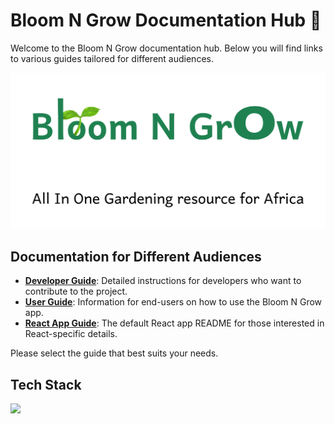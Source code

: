 # Bloom N Grow Documentation Hub 🌱

Welcome to the Bloom N Grow documentation hub. Below you will find links to various guides tailored for different audiences.

![bloomngrow-logo](https://github.com/vaishnavi-3969/AllInHacks-Bloom-n-Grow/blob/master/public/bloomngrow-banner.png?raw=true)

## Documentation for Different Audiences

- [**Developer Guide**](./README-DEV.md): Detailed instructions for developers who want to contribute to the project.
- [**User Guide**](./README-USER.md): Information for end-users on how to use the Bloom N Grow app.
- [**React App Guide**](./README-REACT.md): The default React app README for those interested in React-specific details.

Please select the guide that best suits your needs.

## Tech Stack
<img src="https://skillicons.dev/icons?i=react,js,tailwind,git,github,js,vercel" />
